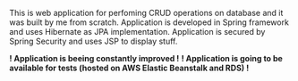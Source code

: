 This is web application for perfoming CRUD operations on database and it was built by me from scratch.
Application is developed in Spring framework and uses Hibernate as JPA implementation.
Application is secured by Spring Security and uses JSP to display stuff.

**! Application is beeing constantly improved !**
**! Application is going to be available for tests (hosted on AWS Elastic Beanstalk and RDS) !**
